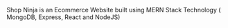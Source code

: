 Shop Ninja is an Ecommerce Website built using MERN Stack Technology ( MongoDB, Express, React and NodeJS)
